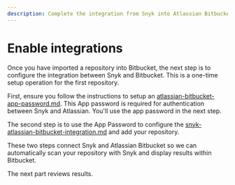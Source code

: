 ```yaml
---
description: Complete the integration from Snyk into Atlassian Bitbucket Cloud
---
```


# Enable integrations

Once you have imported a repository into Bitbucket, the next step is to configure the integration between Snyk and Bitbucket.  This is a one-time setup operation for the first repository.

First, ensure you follow the instructions to setup an [atlassian-bitbucket-app-password.md](../../../setting-up-your-workshops/atlassian-integrations/atlassian-bitbucket-app-password.md "mention").  This App password is required for authentication between Snyk and Atlassian.  You'll use the app password in the next step.

The second step is to use the App Password to configure the [snyk-atlassian-bitbucket-integration.md](../../../setting-up-your-workshops/atlassian-integrations/snyk-atlassian-bitbucket-integration.md "mention") and add your repository.

These two steps connect Snyk and Atlassian Bitbucket so we can automatically scan your repository with Snyk and display results within Bitbucket.

The next part reviews results.
